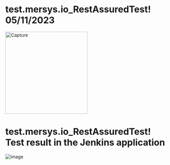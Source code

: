 # test.mersys.io_RestAssuredTest! 05/11/2023

<img width="257" alt="Capture" src="https://github.com/TechnoTeam-17/test.mersys.io_RestAssuredTest/assets/142696425/2c127d3b-d651-4375-805c-9c65c48bd481">

# test.mersys.io_RestAssuredTest!  Test result in the Jenkins application

![image](https://github.com/TechnoTeam-17/test.mersys.io_RestAssuredTest/assets/142696425/4c72d790-e80a-488b-a2b4-ef33ae158554)

